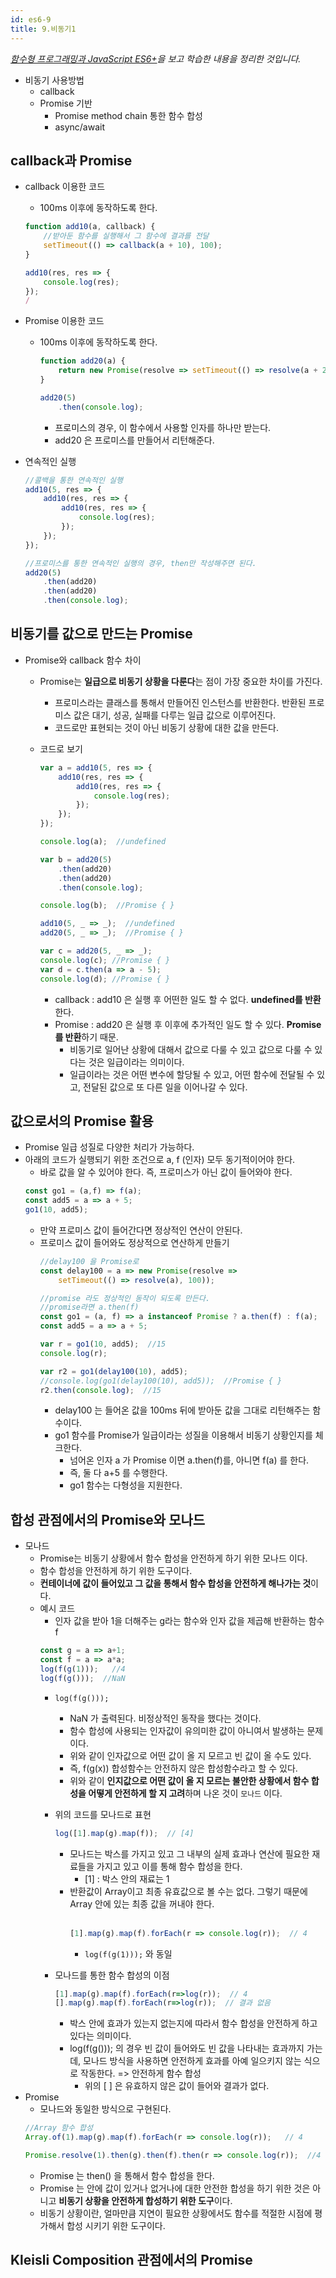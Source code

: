 ```yaml
---
id: es6-9
title: 9.비동기1
---
```

_[함수형 프로그래밍과 JavaScript ES6+](https://www.inflearn.com/course/functional-es6/dashboard)을 보고 학습한 내용을 정리한 것입니다._

- 비동기 사용방법
    - callback
    - Promise 기반
        - Promise method chain 통한 함수 합성
        - async/await

## callback과 Promise
- callback 이용한 코드
    - 100ms 이후에 동작하도록 한다.
    ```js
    function add10(a, callback) {
        //받아둔 함수를 실행해서 그 함수에 결과를 전달
        setTimeout(() => callback(a + 10), 100);
    }

    add10(res, res => {
        console.log(res);
    });
    /
    ```
- Promise 이용한 코드
    - 100ms 이후에 동작하도록 한다.
        ```js
        function add20(a) {
            return new Promise(resolve => setTimeout(() => resolve(a + 20), 100));
        }

        add20(5)
            .then(console.log);
        ```
        - 프로미스의 경우, 이 함수에서 사용할 인자를 하나만 받는다.
        - add20 은 프로미스를 만들어서 리턴해준다.

- 연속적인 실행
    ```js
    //콜백을 통한 연속적인 실행
    add10(5, res => {
        add10(res, res => {
            add10(res, res => {
                console.log(res);
            });
        });
    });

    //프로미스를 통한 연속적인 실행의 경우, then만 작성해주면 된다.
    add20(5)
        .then(add20)
        .then(add20)
        .then(console.log);
    ```

## 비동기를 값으로 만드는 Promise
- Promise와 callback 함수 차이   
    - Promise는 **일급으로 비동기 상황을 다룬다**는 점이 가장 중요한 차이를 가진다. 
        - 프로미스라는 클래스를 통해서 만들어진 인스턴스를 반환한다. 반환된 프로미스 값은 대기, 성공, 실패를 다루는 일급 값으로 이루어진다.
        - 코드로만 표현되는 것이 아닌 비동기 상황에 대한 값을 만든다.
    
    - 코드로 보기
        ```js
        var a = add10(5, res => {
            add10(res, res => {
                add10(res, res => {
                    console.log(res);
                });
            });
        });

        console.log(a);  //undefined

        var b = add20(5)
            .then(add20)
            .then(add20)
            .then(console.log);

        console.log(b);  //Promise { }

        add10(5, _ => _);  //undefined
        add20(5, _ => _);  //Promise { }

        var c = add20(5, _ => _);
        console.log(c); //Promise { }
        var d = c.then(a => a - 5);
        console.log(d); //Promise { }
        ```
        - callback : add10 은 실행 후 어떤한 일도 할 수 없다. **undefined를 반환**한다.
        - Promise : add20 은 실행 후 이후에 추가적인 일도 할 수 있다. **Promise를 반환**하기 때문.
            - 비동기로 일어난 상황에 대해서 값으로 다룰 수 있고 값으로 다룰 수 있다는 것은 일급이라는 의미이다.
            - 일급이라는 것은 어떤 변수에 할당될 수 있고, 어떤 함수에 전달될 수 있고, 전달된 값으로 또 다른 일을 이어나갈 수 있다.

## 값으로서의 Promise 활용
- Promise 일급 성질로 다양한 처리가 가능하다.
- 아래의 코드가 실행되기 위한 조건으로 a, f (인자) 모두 동기적이어야 한다.
    - 바로 값을 알 수 있어야 한다. 즉, 프로미스가 아닌 값이 들어와야 한다.
    ```js
    const go1 = (a,f) => f(a);
    const add5 = a => a + 5;
    go1(10, add5);
    ```
    - 만약 프로미스 값이 들어간다면 정상적인 연산이 안된다.
    - 프로미스 값이 들어와도 정상적으로 연산하게 만들기
        ```js
        //delay100 을 Promise로
        const delay100 = a => new Promise(resolve =>
            setTimeout(() => resolve(a), 100));
        
        //promise 라도 정상적인 동작이 되도록 만든다.
        //promise라면 a.then(f)
        const go1 = (a, f) => a instanceof Promise ? a.then(f) : f(a);
        const add5 = a => a + 5;

        var r = go1(10, add5);  //15
        console.log(r);

        var r2 = go1(delay100(10), add5);
        //console.log(go1(delay100(10), add5));  //Promise { }
        r2.then(console.log);  //15
        ```
        - delay100 는 들어온 값을 100ms 뒤에 받아둔 값을 그대로 리턴해주는 함수이다. 
        - go1 함수를 Promise가 일급이라는 성질을 이용해서 비동기 상황인지를 체크한다.
            - 넘어온 인자 a 가 Promise 이면 a.then(f)를, 아니면 f(a) 를 한다.
            - 즉, 둘 다 a+5 를 수행한다. 
            - go1 함수는 다형성을 지원한다.

## 합성 관점에서의 Promise와 모나드
- 모나드
    - Promise는 비동기 상황에서 함수 합성을 안전하게 하기 위한 모나드 이다.
    - 함수 합성을 안전하게 하기 위한 도구이다.
    - **컨테이너에 값이 들어있고 그 값을 통해서 함수 합성을 안전하게 해나가는 것**이다.
    - 예시 코드
        - 인자 값을 받아 1을 더해주는 g라는 함수와 인자 값을 제곱해 반환하는 함수 f
        ```js
        const g = a => a+1;
        const f = a => a*a;
        log(f(g(1)));   //4
        log(f(g()));  //NaN
        ```
        - `log(f(g()));`
            - NaN 가 출력된다. 비정상적인 동작을 했다는 것이다.
            - 함수 합성에 사용되는 인자값이 유의미한 값이 아니여서 발생하는 문제이다.
            - 위와 같이 인자값으로 어떤 값이 올 지 모르고 빈 값이 올 수도 있다.
            - 즉, f(g(x)) 합성함수는 안전하지 않은 합성함수라고 할 수 있다. 
            - 위와 같이 **인지값으로 어떤 값이 올 지 모르는 불안한 상황에서 함수 합성을 어떻게 안전하게 할 지 고려**하며 나온 것이 `모나드` 이다.

        - 위의 코드를 모나드로 표현
            ```js
            log([1].map(g).map(f));  // [4]
            ```
            - 모나드는 박스를 가지고 있고 그 내부의 실제 효과나 연산에 필요한 재료들을 가지고 있고 이를 통해 함수 합성을 한다.
                - [1] : 박스 안의 재료는 1
            - 반환값이 Array이고 최종 유효값으로 볼 수는 없다. 그렇기 때문에 Array 안에 있는 최종 값을 꺼내야 한다.<br/><br/>
                ```js
                [1].map(g).map(f).forEach(r => console.log(r));  // 4
                ```
                - `log(f(g(1)));` 와 동일

        - 모나드를 통한 함수 합성의 이점
            ```js
            [1].map(g).map(f).forEach(r=>log(r));  // 4
            [].map(g).map(f).forEach(r=>log(r));  // 결과 없음
            ```
            - 박스 안에 효과가 있는지 없는지에 따라서 함수 합성을 안전하게 하고 있다는 의미이다.
            - log(f(g())); 의 경우 빈 값이 들어와도 빈 값을 나타내는 효과까지 가는데, 모나드 방식을 사용하면 안전하게 효과를 아예 일으키지 않는 식으로 작동한다. => 안전하게 함수 합성 
                - 위의 [ ] 은 유효하지 않은 값이 들어와 결과가 없다.
- Promise
    - 모나드와 동일한 방식으로 구현된다.
    ```js
    //Array 함수 합성
    Array.of(1).map(g).map(f).forEach(r => console.log(r));   // 4
 
    Promise.resolve(1).then(g).then(f).then(r => console.log(r));  //4
    ```
    - Promise 는 then() 을 통해서 함수 합성을 한다.
    - Promise 는 안에 값이 있거나 없거나에 대한 안전한 합성을 하기 위한 것은 아니고 **비동기 상황을 안전하게 합성하기 위한 도구**이다.
    - 비동기 상황이란, 얼마만큼 지연이 필요한 상황에서도 함수를 적절한 시점에 평가해서 합성 시키기 위한 도구이다.
    

## Kleisli Composition 관점에서의 Promise
